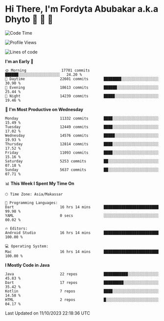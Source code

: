 # Hi There, I'm Fordyta Abubakar a.k.a Dhyto 👋 👋 👋 

<!--
**DhytoDev/dhytodev** is a ✨ _special_ ✨ repository because its `README.md` (this file) appears on your GitHub profile.

Here are some ideas to get you started:

- 🔭 I’m currently working on ...
- 🌱 I’m currently learning ...
- 👯 I’m looking to collaborate on ...
- 🤔 I’m looking for help with ...
- 💬 Ask me about ...
- 📫 How to reach me: ...
- 😄 Pronouns: ...
- ⚡ Fun fact: ...
-->

<!--START_SECTION:waka-->
![Code Time](http://img.shields.io/badge/Code%20Time-2%2C073%20hrs%2051%20mins-blue)

![Profile Views](http://img.shields.io/badge/Profile%20Views-0-blue)

![Lines of code](https://img.shields.io/badge/From%20Hello%20World%20I%27ve%20Written-9.1%20million%20lines%20of%20code-blue)

**I'm an Early 🐤** 

```text
🌞 Morning                17701 commits       ██████░░░░░░░░░░░░░░░░░░░   24.20 % 
🌆 Daytime                22601 commits       ████████░░░░░░░░░░░░░░░░░   30.90 % 
🌃 Evening                18613 commits       ██████░░░░░░░░░░░░░░░░░░░   25.44 % 
🌙 Night                  14239 commits       █████░░░░░░░░░░░░░░░░░░░░   19.46 % 
```
📅 **I'm Most Productive on Wednesday** 

```text
Monday                   11332 commits       ████░░░░░░░░░░░░░░░░░░░░░   15.49 % 
Tuesday                  12449 commits       ████░░░░░░░░░░░░░░░░░░░░░   17.02 % 
Wednesday                14576 commits       █████░░░░░░░░░░░░░░░░░░░░   19.93 % 
Thursday                 12814 commits       ████░░░░░░░░░░░░░░░░░░░░░   17.52 % 
Friday                   11093 commits       ████░░░░░░░░░░░░░░░░░░░░░   15.16 % 
Saturday                 5253 commits        ██░░░░░░░░░░░░░░░░░░░░░░░   07.18 % 
Sunday                   5637 commits        ██░░░░░░░░░░░░░░░░░░░░░░░   07.71 % 
```


📊 **This Week I Spent My Time On** 

```text
🕑︎ Time Zone: Asia/Makassar

💬 Programming Languages: 
Dart                     16 hrs 14 mins      █████████████████████████   99.98 % 
YAML                     0 secs              ░░░░░░░░░░░░░░░░░░░░░░░░░   00.02 % 

🔥 Editors: 
Android Studio           16 hrs 14 mins      █████████████████████████   100.00 % 

💻 Operating System: 
Mac                      16 hrs 14 mins      █████████████████████████   100.00 % 
```

**I Mostly Code in Java** 

```text
Java                     22 repos            ███████████░░░░░░░░░░░░░░   45.83 % 
Dart                     17 repos            █████████░░░░░░░░░░░░░░░░   35.42 % 
Kotlin                   7 repos             ████░░░░░░░░░░░░░░░░░░░░░   14.58 % 
HTML                     2 repos             █░░░░░░░░░░░░░░░░░░░░░░░░   04.17 % 
```




 Last Updated on 11/10/2023 22:18:36 UTC
<!--END_SECTION:waka-->
